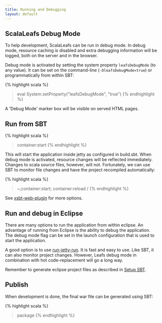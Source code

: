 ```yaml
---
title: Running and Debugging
layout: default
---
```


## ScalaLeafs Debug Mode

To help development, ScalaLeafs can be run in debug mode. In debug mode, resource caching is disabled and extra debugging information will be logged, both on the server and in the browser.

Debug mode is activated by setting the system property `leafsDebugMode` (to any value). It can be set on the command-line (`-DleafsDebugMode=true`) or programmatically from within SBT:

{% highlight scala %}
> eval System.setProperty("leafsDebugMode", "true")
{% endhighlight %}

A 'Debug Mode' marker box will be visible on served HTML pages.

## Run from SBT

{% highlight scala %}
> container:start
{% endhighlight %}

This will start the application inside jetty as configured in build.sbt. When debug mode is activated, resource changes will be reflected immediately. Changes to scala source files, however, will not. Fortunately, we can use SBT to monitor file changes and have the project recompiled automatically:

{% highlight scala %}
> ~;container:start; container:reload /
{% endhighlight %}

See [xsbt-web-plugin](https://github.com/siasia/xsbt-web-plugin/wiki) for more options.

## Run and debug in Eclipse

There are many options to run the application from within eclipse. An advantage of running from Eclipse is the ability to debug the application. The debug mode flag can be set in the launch configuration that is used to start the application.

A good option is to use [run-jetty-run](http://code.google.com/p/run-jetty-run/). It is fast and easy to use. Like SBT, it can also monitor project changes. However, Leafs debug mode in combination with hot code-replacement will go a long way.

Remember to generate eclipse project files as described in [Setup SBT](/setup-sbt.html).

## Publish 

When development is done, the final war file can be generated using SBT:

{% highlight scala %}
> package
{% endhighlight %}

